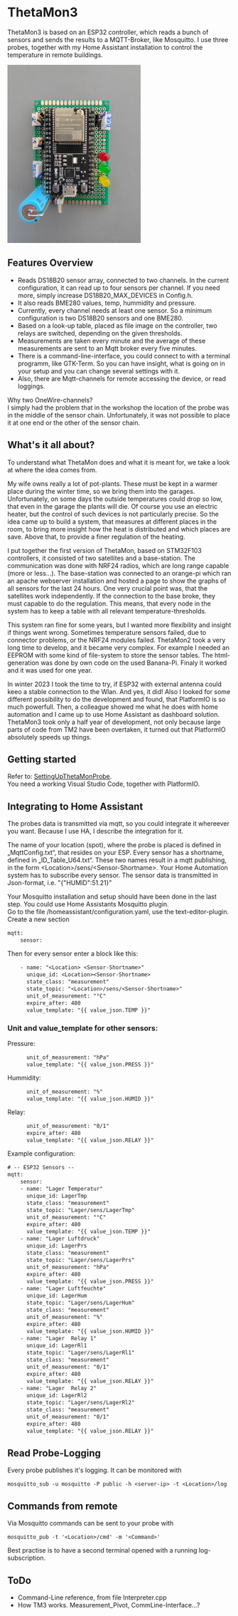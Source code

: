 # ThetaMon3

ThetaMon3 is based on an ESP32 controller, which reads a bunch of sensors and sends the results to a MQTT-Broker, like Mosquitto. I use three probes, together with my Home Assistant installation to control the temperature in remote buildings.

<img src="Doc/Ressources/IMG_20240629_132323.jpg" alt="drawing" width="300"/>

## Features Overview

- Reads DS18B20 sensor array, connected to two channels. In the current configuration, it can read up to four sensors per channel. If you need more, simply increase DS18B20_MAX_DEVICES in Config.h.
- It also reads BME280 values, temp, hummidity and pressure.
- Currently, every channel needs at least one sensor. So a minimum configuration is two DS18B20 sensors and one BME280. 
- Based on a look-up table, placed as file image on the controller, two relays are switched, depending on the given thresholds.
- Measurements are taken every minute and the average of these measurements are sent to an Mqtt broker every five minutes.
- There is a command-line-interface, you could connect to with a terminal programm, like GTK-Term. So you can have insight, what is going on in your setup and you can change several settings with it.
- Also, there are Mqtt-channels for remote accessing the device, or read loggings.

Why two OneWire-channels?<br>
I simply had the problem that in the workshop the location of the probe was in the middle of the sensor chain. Unfortunately, it was not possible to place it at one end or the other of the sensor chain.

## What's it all about? 

To understand what ThetaMon does and what it is meant for, we take a look at where the idea comes from.

My wife owns really a lot of pot-plants. These must be kept in a warmer place during the winter time, so we bring them into the garages. Unfortunately, on some days the outside temperatures could drop so low, that even in the garage the plants will die. Of course you use an electric heater, but the control of such devices is not particularly precise.
So the idea came up to build a system, that measures at different places in the room, to bring more insight how the heat is distributed and which places are save. Above that, to provide a finer regulation of the heating.

I put together the first version of ThetaMon, based on STM32F103 controllers, it consisted of two satellites and a base-station. The communication was done with NRF24 radios, which are long range capable (more or less...). The base-station was connected to an orange-pi which ran an apache webserver installation and hosted a page to show the graphs of all sensors for the last 24 hours. One very crucial point was, that the satellites work independently. If the connection to the base broke, they must capable to do the regulation. This means, that every node in the system has to keep a table with all relevant temperature-thresholds.

This system ran fine for some years, but I wanted more flexibility and insight if things went wrong. Sometimes temperature sensors failed, due to connector problems, or the NRF24 modules failed.
ThetaMon2 took a very long time to develop, and it became very complex. For example I needed an EEPROM with some kind of file-system to store the sensor tables. The html-generation was done by own code on the used Banana-Pi. Finaly it worked and it was used for one year.

In winter 2023 I took the time to try, if ESP32 with external antenna could keeo a stable connection to the Wlan. And yes, it did! Also I looked for some different possibility to do the development and found, that PlatformIO is so much powerfull. Then, a colleague showed me what he does with home automation and I came up to use Home Assistant as dashboard solution.
ThetaMon3 took only a half year of development, not only because large parts of code from TM2 have been overtaken, it turned out that PlatformIO absolutely speeds up things.

## Getting started

Refer to: [SettingUpThetaMonProbe](https://github.com/Linoprit/ThetaMon3/blob/main/Doc/SettingUpThetaMonProbe.pdf).<br>
You need a working Visual Studio Code, together with PlatformIO. 

## Integrating to Home Assistant

The probes data is transmitted via mqtt, so you could integrate it whereever you want.
Because I use HA, I describe the integration for it. 

The name of your location (spot), where the probe is placed is defined in „MqttConfig.txt“, that resides on your ESP. Every sensor has a shortname, defined in „ID_Table_U64.txt“. These two names result in a mqtt publishing, in the form \<Location>/sens/\<Sensor-Shortname>. Your Home Automation system has to subscribe every sensor. The sensor data is transmitted in Json-format, i.e. "{"HUMID":51.21}"

Your Mosquitto installation and setup should have been done in the last step. You could use Home Assistants Mosquitto plugin.<br>
Go to the file /homeassistant/configuration.yaml, use the text-editor-plugin. 
Create a new section 
```
mqtt:
    sensor:
```
Then for every sensor enter a block like this:
```
    - name: "<Location> <Sensor-Shortname>"
      unique_id: <Location><Sensor-Shortname>
      state_class: "measurement"
      state_topic: "<Location>/sens/<Sensor-Shortname>"
      unit_of_measurement: "°C"
      expire_after: 480
      value_template: "{{ value_json.TEMP }}"
```
### Unit and value_template for other sensors:

Pressure:
```
      unit_of_measurement: "hPa"
      value_template: "{{ value_json.PRESS }}"
```

Hummidity:
```
      unit_of_measurement: "%"
      value_template: "{{ value_json.HUMID }}"
```

Relay:
```
      unit_of_measurement: "0/1"
      expire_after: 480
      value_template: "{{ value_json.RELAY }}"
```

Example configuration:
```
# -- ESP32 Sensors --
mqtt:
    sensor:    
    - name: "Lager Temperatur"
      unique_id: LagerTmp
      state_class: "measurement"
      state_topic: "Lager/sens/LagerTmp"
      unit_of_measurement: "°C"
      expire_after: 480
      value_template: "{{ value_json.TEMP }}"
    - name: "Lager Luftdruck"
      unique_id: LagerPrs
      state_class: "measurement"
      state_topic: "Lager/sens/LagerPrs"
      unit_of_measurement: "hPa"
      expire_after: 480
      value_template: "{{ value_json.PRESS }}"
    - name: "Lager Luftfeuchte"
      unique_id: LagerHum
      state_topic: "Lager/sens/LagerHum"
      state_class: "measurement"
      unit_of_measurement: "%"
      expire_after: 480
      value_template: "{{ value_json.HUMID }}"
    - name: "Lager  Relay 1"
      unique_id: LagerRl1
      state_topic: "Lager/sens/LagerRl1"
      state_class: "measurement"
      unit_of_measurement: "0/1"
      expire_after: 480
      value_template: "{{ value_json.RELAY }}"
    - name: "Lager  Relay 2"
      unique_id: LagerRl2
      state_topic: "Lager/sens/LagerRl2"
      state_class: "measurement"
      unit_of_measurement: "0/1"
      expire_after: 480
      value_template: "{{ value_json.RELAY }}"
```

## Read Probe-Logging
Every probe publishes it's logging. It can be monitored with
```
mosquitto_sub -u mosquitto -P public -h <server-ip> -t <Location>/log
```

## Commands from remote
Via Mosquitto commands can be sent to your probe with
```
mosquitto_pub -t '<Location>/cmd' -m '<Command>'
```
Best practise is to have a second terminal opened with a running log-subscription.

## ToDo

- Command-Line reference, from file Interpreter.cpp
- How TM3 works. Measurement_Pivot, CommLine-Interface...?